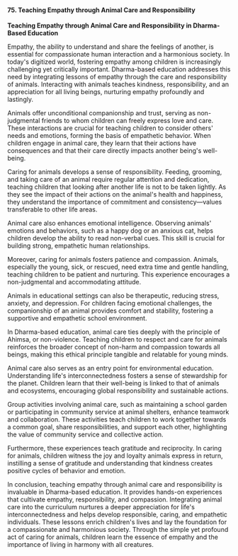 #### 75. **Teaching Empathy through Animal Care and Responsibility**

**Teaching Empathy through Animal Care and Responsibility in Dharma-Based Education**

Empathy, the ability to understand and share the feelings of another, is essential for compassionate human interaction and a harmonious society. In today's digitized world, fostering empathy among children is increasingly challenging yet critically important. Dharma-based education addresses this need by integrating lessons of empathy through the care and responsibility of animals. Interacting with animals teaches kindness, responsibility, and an appreciation for all living beings, nurturing empathy profoundly and lastingly.

Animals offer unconditional companionship and trust, serving as non-judgmental friends to whom children can freely express love and care. These interactions are crucial for teaching children to consider others' needs and emotions, forming the basis of empathetic behavior. When children engage in animal care, they learn that their actions have consequences and that their care directly impacts another being's well-being.

Caring for animals develops a sense of responsibility. Feeding, grooming, and taking care of an animal require regular attention and dedication, teaching children that looking after another life is not to be taken lightly. As they see the impact of their actions on the animal's health and happiness, they understand the importance of commitment and consistency—values transferable to other life areas.

Animal care also enhances emotional intelligence. Observing animals' emotions and behaviors, such as a happy dog or an anxious cat, helps children develop the ability to read non-verbal cues. This skill is crucial for building strong, empathetic human relationships.

Moreover, caring for animals fosters patience and compassion. Animals, especially the young, sick, or rescued, need extra time and gentle handling, teaching children to be patient and nurturing. This experience encourages a non-judgmental and accommodating attitude.

Animals in educational settings can also be therapeutic, reducing stress, anxiety, and depression. For children facing emotional challenges, the companionship of an animal provides comfort and stability, fostering a supportive and empathetic school environment.

In Dharma-based education, animal care ties deeply with the principle of Ahimsa, or non-violence. Teaching children to respect and care for animals reinforces the broader concept of non-harm and compassion towards all beings, making this ethical principle tangible and relatable for young minds.

Animal care also serves as an entry point for environmental education. Understanding life's interconnectedness fosters a sense of stewardship for the planet. Children learn that their well-being is linked to that of animals and ecosystems, encouraging global responsibility and sustainable actions.

Group activities involving animal care, such as maintaining a school garden or participating in community service at animal shelters, enhance teamwork and collaboration. These activities teach children to work together towards a common goal, share responsibilities, and support each other, highlighting the value of community service and collective action.

Furthermore, these experiences teach gratitude and reciprocity. In caring for animals, children witness the joy and loyalty animals express in return, instilling a sense of gratitude and understanding that kindness creates positive cycles of behavior and emotion.

In conclusion, teaching empathy through animal care and responsibility is invaluable in Dharma-based education. It provides hands-on experiences that cultivate empathy, responsibility, and compassion. Integrating animal care into the curriculum nurtures a deeper appreciation for life's interconnectedness and helps develop responsible, caring, and empathetic individuals. These lessons enrich children's lives and lay the foundation for a compassionate and harmonious society. Through the simple yet profound act of caring for animals, children learn the essence of empathy and the importance of living in harmony with all creatures.